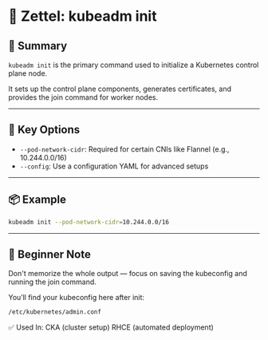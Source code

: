 # 📘 Zettel: kubeadm init

## 🧩 Summary
`kubeadm init` is the primary command used to initialize a Kubernetes control plane node.

It sets up the control plane components, generates certificates, and provides the join command for worker nodes.

---

## 🔧 Key Options
- `--pod-network-cidr`: Required for certain CNIs like Flannel (e.g., 10.244.0.0/16)
- `--config`: Use a configuration YAML for advanced setups

---

## 📦 Example
```bash
kubeadm init --pod-network-cidr=10.244.0.0/16
```

---

## 🧠 Beginner Note
Don't memorize the whole output — focus on saving the kubeconfig and running the join command.

You’ll find your kubeconfig here after init:
```bash
/etc/kubernetes/admin.conf
```

✅ Used In:
CKA (cluster setup)
RHCE (automated deployment)